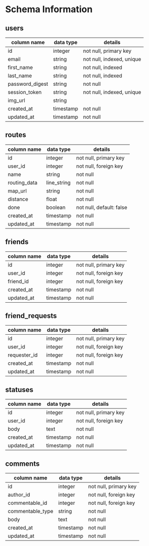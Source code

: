 # Schema Information

## users

| column name       | data type     | details |
| -------------     | ------------- | ------------- |
| id                | integer       | not null, primary key |
| email             | string        | not null, indexed, unique |
| first_name        | string        | not null, indexed |
| last_name         | string        | not null, indexed |
| password_digest   | string        | not null |
| session_token     | string        | not null, indexed, unique |
| img_url           | string        |  |
| created_at        | timestamp     | not null |
| updated_at        | timestamp     | not null |

## routes

| column name   | data type    | details |
| ------------- | ----------   | ------------- |
| id            | integer      | not null, primary key |
| user_id       | integer      | not null, foreign key |
| name          | string       | not null |
| routing_data  | line_string  | not null |
| map_url       | string       | not null |
| distance      | float        | not null |
| done          | boolean      | not null, default: false |
| created_at    | timestamp    | not null |
| updated_at    | timestamp    | not null |

## friends

| column name   | data type | details |
| ------------- | ----------| ------------- |
| id            | integer   | not null, primary key |
| user_id       | integer   | not null, foreign key |
| friend_id     | integer   | not null, foreign key |
| created_at    | timestamp | not null |
| updated_at    | timestamp | not null |

## friend_requests

| column name  | data type | details |
| ------------ | --------- | ------------- |
| id           | integer   | not null, primary key |
| user_id      | integer   | not null, foreign key |
| requester_id | integer   | not null, foreign key |
| created_at   | timestamp | not null |
| updated_at   | timestamp | not null |

## statuses

| column name   | data type | details |
| ------------- | --------- | ------------- |
| id            | integer   | not null, primary key |
| user_id       | integer   | not null, foreign key |
| body          | text      | not null |
| created_at    | timestamp | not null |
| updated_at    | timestamp | not null |

## comments

| column name       | data type   | details |
| -------------     | ----------- | ------------- |
| id                | integer     | not null, primary key |
| author_id         | integer     | not null, foreign key |
| commentable_id    | integer     | not null, foreign key |
| commentable_type  | string      | not null |
| body              | text        | not null |
| created_at        | timestamp   | not null |
| updated_at        | timestamp   | not null |
